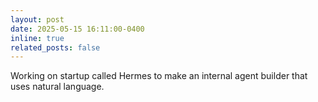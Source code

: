```yaml
---
layout: post
date: 2025-05-15 16:11:00-0400
inline: true
related_posts: false
---
```

Working on startup called Hermes to make an internal agent builder that uses natural language.
